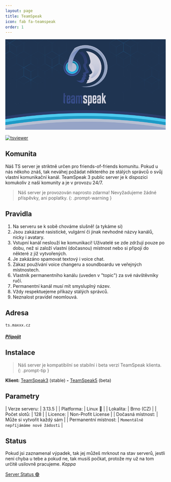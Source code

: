```yaml
---
layout: page
title: TeamSpeak
icon: fab fa-teamspeak
order: 1
---
```


![TeamSpeak](/img/page/ts.jpg)

<a href="https://www.tsviewer.com/index.php?page=ts_viewer&ID=1128803"><img src="https://www.tsviewer.com/promotion/dynamic_sig/sig.php/clan468x60_channel/1128803.png" alt="tsviewer"></a>

## Komunita

Náš TS server je striktně určen pro friends-of-friends komunitu. Pokud u nás někoho znáš, tak neváhej požádat některého ze stálých správců o svůj vlastní komunikační kanál.
TeamSpeak 3 public server je k dispozici komukoliv z naší komunity a je v provozu 24/7.

> Náš server je provozován naprosto zdarma! Nevyžadujeme žádné příspěvky, ani poplatky.
{: .prompt-warning }

## Pravidla

1. Na serveru se k sobě chováme slušně! (a tykáme si)
2. Jsou zakázané rasistické, vulgární či jinak nevhodné názvy kanálů, nicky i avatary.
3. Vstupní kanál neslouží ke komunikaci! Uživatelé se zde zdržují pouze po dobu, než si založí vlastní (dočasnou) místnost nebo si připojí do některé z již vytvořených.
4. Je zakázáno spamovat textový i voice chat.
5. Zákaz používání voice changeru a soundboardu ve veřejných místnostech.
6. Vlastník permanentního kanálu (uveden v "topic") za své návštěvníky ručí.
7. Permanentní kanál musí mít smysluplný název.
8. Vždy respektuejeme příkazy stálých správců.
9. Neznalost pravidel neomlouvá.

## Adresa 
```
ts.maxxx.cz
```
##### [Připojit](ts3server://ts.maxxx.cz?port=9987)

## Instalace

> Náš server je kompatibilní se stabilní i beta verzí TeamSpeak klienta.
{: .prompt-tip }

**Klient:** [TeamSpeak3](https://www.teamspeak.com/en/downloads/) (stable) __-__ [TeamSpeak5](https://www.teamspeak.com/en/downloads/#ts5) (beta)

## Parametry

| Verze serveru: | 3.13.5 |
| Platforma: | Linux 🐧 |
| Lokalita: | Brno (CZ) |
| Počet slotů: | 128 |
| Licence: | Non-Profit License |
| Dočasná místnost: | Může si vytvořit každý sám |
| Permanentní místnost: | `Momentálně nepříjámáme nové žádosti` |

## Status

Pokud jsi zaznamenal výpadek, tak jej můžeš mrknout na stav serverů, jestli není chyba u tebe a pokud ne, tak musíš počkat, protože my už na tom určitě usilovně pracujeme. *Kappa* 

[Server Status 🟢](https://status.maxxx.cz/)